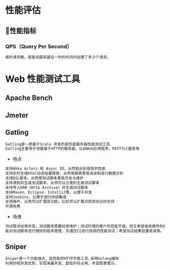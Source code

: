 # 性能评估
## 性能指标
### QPS（Query Per Second）
```md
每秒请求数，就是说服务器在一秒的时间内处理了多少个请求。
```

# Web 性能测试工具
## Apache Bench
## Jmeter
## Gatling
```md
Gatling是一款基于Scala 开发的高性能服务器性能测试工具
Gatling主要用于测量基于HTTP的服务器，比如Web应用程序，RESTful服务等
```
* 特点
```md
支持Akka Actors 和 Async IO，从而能达到很高的性能
支持实时生成Html动态轻量报表，从而使报表更易阅读和进行数据分析
支持DSL脚本，从而使测试脚本更易开发与维护
支持录制并生成测试脚本，从而可以方便的生成测试脚本
支持导入HAR（Http Archive）并生成测试脚本
支持Maven，Eclipse，IntelliJ等，以便于开发
支持Jenkins，以便于进行持续集成
支持插件，从而可以扩展其功能，比如可以扩展对其他协议的支持
开源免费
```
* 场景
```md
测试需求经常改变，测试脚本需要经常维护；测试环境的客户机性能不强，但又希望发挥硬件的极限性能；
能对测试脚本进行很好的版本管理，并通过CI进行持续的性能测试；希望测试结果轻量易读等。
```
## Sniper
```md
Sniper是一个功能强大、高性能的HTTP负载工具,采用Golang编写
利用协程并发优势，实现海量并发、超低内存占用、丰富图表展示。
```